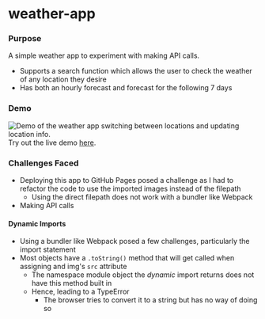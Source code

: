 # weather-app

### Purpose
A simple weather app to experiment with making API calls.
- Supports a search function which allows the user to check the weather of any location they desire
- Has both an hourly forecast and forecast for the following 7 days

### Demo
![Demo of the weather app switching between locations and updating location info.](assets/demo/weatherAppDemo.gif)
Try out the live demo [here](https://justinleski.github.io/weather-app/).

### Challenges Faced
- Deploying this app to GitHub Pages posed a challenge as I had to refactor the code to use the imported images instead of the filepath
    - Using the direct filepath does not work with a bundler like Webpack
- Making API calls

#### Dynamic Imports
- Using a bundler like Webpack posed a few challenges, particularly the import statement
- Most objects have a `.toString()` method that will get called when assigning and img's `src` attribute
    - The namespace module object the *dynamic* import returns does not have this method built in
    - Hence, leading to a TypeError
        - The browser tries to convert it to a string but has no way of doing so

